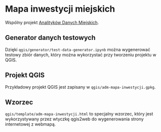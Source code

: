 # Mapa inwestycji miejskich

Wspólny projekt [Analityków Danych Miejskich](https://danemiejskie.pl/).

## Generator danych testowych

Dzięki `qgis/generator/test-data-generator.ipynb` można wygenerować testowy zbiór danych, który można wykorzystać przy tworzeniu projektu w QGIS.

## Projekt QGIS

Przykładowy projekt QGIS jest zapisany w `qgis/adm-mapa-inwestycji.gpkg`.

## Wzorzec

`qgis/template/adm-mapa-inwestycji.html` to specjalny wzorzec, który jest wykorzystywany przez wtyczkę qgis2web do wygenerowania strony internetowej z webmapą.
